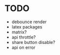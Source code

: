 TODO
====

* debounce render
* latex packages
* matrix?
* api throttle?
* share button disable?
* api on error
